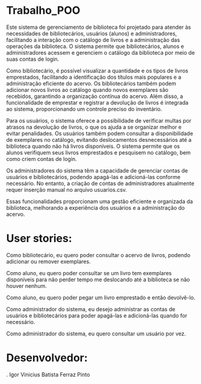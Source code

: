 # Trabalho_POO

Este sistema de gerenciamento de biblioteca foi projetado para atender às necessidades de bibliotecários, usuários (alunos) e administradores, facilitando a interação com o catálogo de livros e a administração das operações da biblioteca. O sistema permite que bibliotecários, alunos e administradores acessem e gerenciem o catálogo da biblioteca por meio de suas contas de login.

Como bibliotecário, é possível visualizar a quantidade e os tipos de livros emprestados, facilitando a identificação dos títulos mais populares e a administração eficiente do acervo. Os bibliotecários também podem adicionar novos livros ao catálogo quando novos exemplares são recebidos, garantindo a organização contínua do acervo. Além disso, a funcionalidade de emprestar e registrar a devolução de livros é integrada ao sistema, proporcionando um controle preciso do inventário.

Para os usuários, o sistema oferece a possibilidade de verificar multas por atrasos na devolução de livros, o que os ajuda a se organizar melhor e evitar penalidades. Os usuários também podem consultar a disponibilidade de exemplares no catálogo, evitando deslocamentos desnecessários até a biblioteca quando não há livros disponíveis. O sistema permite que os alunos verifiquem seus livros emprestados e pesquisem no catálogo, bem como criem contas de login.

Os administradores do sistema têm a capacidade de gerenciar contas de usuários e bibliotecários, podendo apagá-las e adicioná-las conforme necessário. No entanto, a criação de contas de administradores atualmente requer inserção manual no arquivo usuarios.csv.

Essas funcionalidades proporcionam uma gestão eficiente e organizada da biblioteca, melhorando a experiência dos usuários e a administração do acervo.

# User stories:
Como bibliotecário, eu quero poder consultar o acervo de livros, podendo adicionar ou remover exemplares.

Como aluno, eu quero poder consultar se um livro tem exemplares disponíveis para não perder tempo me deslocando até a biblioteca se não houver nenhum.

Como aluno, eu quero poder pegar um livro emprestado e então devolvê-lo.

Como administrador do sistema, eu desejo administrar as contas de usuários e bibliotecários para poder apagá-las e adicioná-las quando for necessário.

Como administrador do sistema, eu quero consultar um usuário por vez.

# Desenvolvedor:
. Igor Vinicius Batista Ferraz Pinto

